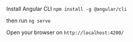 Install Angular CLI
```npm install -g @angular/cli```

then run
```ng serve```

Open your browser on ```http://localhost:4200/```
